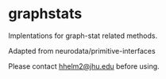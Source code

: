 # graphstats
Implentations for graph-stat related methods.

Adapted from neurodata/primitive-interfaces

Please contact hhelm2@jhu.edu before using.
